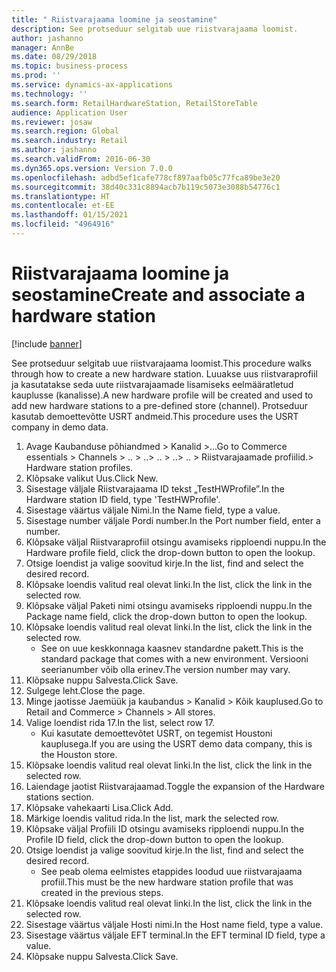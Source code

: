 ```yaml
---
title: " Riistvarajaama loomine ja seostamine"
description: See protseduur selgitab uue riistvarajaama loomist.
author: jashanno
manager: AnnBe
ms.date: 08/29/2018
ms.topic: business-process
ms.prod: ''
ms.service: dynamics-ax-applications
ms.technology: ''
ms.search.form: RetailHardwareStation, RetailStoreTable
audience: Application User
ms.reviewer: josaw
ms.search.region: Global
ms.search.industry: Retail
ms.author: jashanno
ms.search.validFrom: 2016-06-30
ms.dyn365.ops.version: Version 7.0.0
ms.openlocfilehash: adbd5ef1cafe778cf897aafb05c77fca89be3e20
ms.sourcegitcommit: 38d40c331c8894acb7b119c5073e3088b54776c1
ms.translationtype: HT
ms.contentlocale: et-EE
ms.lasthandoff: 01/15/2021
ms.locfileid: "4964916"
---
```

# <a name="create-and-associate-a-hardware-station"></a><span data-ttu-id="cebeb-103"> Riistvarajaama loomine ja seostamine</span><span class="sxs-lookup"><span data-stu-id="cebeb-103">Create and associate a hardware station</span></span>

[!include [banner](../includes/banner.md)]

<span data-ttu-id="cebeb-104">See protseduur selgitab uue riistvarajaama loomist.</span><span class="sxs-lookup"><span data-stu-id="cebeb-104">This procedure walks through how to create a new hardware station.</span></span> <span data-ttu-id="cebeb-105">Luuakse uus riistvaraprofiil ja kasutatakse seda uute riistvarajaamade lisamiseks eelmääratletud kauplusse (kanalisse).</span><span class="sxs-lookup"><span data-stu-id="cebeb-105">A new hardware profile will be created and used to add new hardware stations to a pre-defined store (channel).</span></span> <span data-ttu-id="cebeb-106">Protseduur kasutab demoettevõtte USRT andmeid.</span><span class="sxs-lookup"><span data-stu-id="cebeb-106">This procedure uses the USRT company in demo data.</span></span>

1. <span data-ttu-id="cebeb-107">Avage Kaubanduse põhiandmed > Kanalid >...</span><span class="sxs-lookup"><span data-stu-id="cebeb-107">Go to Commerce essentials > Channels > ..</span></span> <span data-ttu-id="cebeb-108">> ..</span><span class="sxs-lookup"><span data-stu-id="cebeb-108">> ..</span></span> <span data-ttu-id="cebeb-109">> ..</span><span class="sxs-lookup"><span data-stu-id="cebeb-109">> ..</span></span> <span data-ttu-id="cebeb-110">> Riistvarajaamade profiilid.</span><span class="sxs-lookup"><span data-stu-id="cebeb-110">> Hardware station profiles.</span></span>
2. <span data-ttu-id="cebeb-111">Klõpsake valikut Uus.</span><span class="sxs-lookup"><span data-stu-id="cebeb-111">Click New.</span></span>
3. <span data-ttu-id="cebeb-112">Sisestage väljale Riistvarajaama ID tekst „TestHWProfile”.</span><span class="sxs-lookup"><span data-stu-id="cebeb-112">In the Hardware station ID field, type 'TestHWProfile'.</span></span>
4. <span data-ttu-id="cebeb-113">Sisestage väärtus väljale Nimi.</span><span class="sxs-lookup"><span data-stu-id="cebeb-113">In the Name field, type a value.</span></span>
5. <span data-ttu-id="cebeb-114">Sisestage number väljale Pordi number.</span><span class="sxs-lookup"><span data-stu-id="cebeb-114">In the Port number field, enter a number.</span></span>
6. <span data-ttu-id="cebeb-115">Klõpsake väljal Riistvaraprofiil otsingu avamiseks ripploendi nuppu.</span><span class="sxs-lookup"><span data-stu-id="cebeb-115">In the Hardware profile field, click the drop-down button to open the lookup.</span></span>
7. <span data-ttu-id="cebeb-116">Otsige loendist ja valige soovitud kirje.</span><span class="sxs-lookup"><span data-stu-id="cebeb-116">In the list, find and select the desired record.</span></span>
8. <span data-ttu-id="cebeb-117">Klõpsake loendis valitud real olevat linki.</span><span class="sxs-lookup"><span data-stu-id="cebeb-117">In the list, click the link in the selected row.</span></span>
9. <span data-ttu-id="cebeb-118">Klõpsake väljal Paketi nimi otsingu avamiseks ripploendi nuppu.</span><span class="sxs-lookup"><span data-stu-id="cebeb-118">In the Package name field, click the drop-down button to open the lookup.</span></span>
10. <span data-ttu-id="cebeb-119">Klõpsake loendis valitud real olevat linki.</span><span class="sxs-lookup"><span data-stu-id="cebeb-119">In the list, click the link in the selected row.</span></span>
    * <span data-ttu-id="cebeb-120">See on uue keskkonnaga kaasnev standardne pakett.</span><span class="sxs-lookup"><span data-stu-id="cebeb-120">This is the standard package that comes with a new environment.</span></span> <span data-ttu-id="cebeb-121">Versiooni seerianumber võib olla erinev.</span><span class="sxs-lookup"><span data-stu-id="cebeb-121">The version number may vary.</span></span>  
11. <span data-ttu-id="cebeb-122">Klõpsake nuppu Salvesta.</span><span class="sxs-lookup"><span data-stu-id="cebeb-122">Click Save.</span></span>
12. <span data-ttu-id="cebeb-123">Sulgege leht.</span><span class="sxs-lookup"><span data-stu-id="cebeb-123">Close the page.</span></span>
13. <span data-ttu-id="cebeb-124">Minge jaotisse Jaemüük ja kaubandus > Kanalid > Kõik kauplused.</span><span class="sxs-lookup"><span data-stu-id="cebeb-124">Go to Retail and Commerce > Channels > All stores.</span></span>
14. <span data-ttu-id="cebeb-125">Valige loendist rida 17.</span><span class="sxs-lookup"><span data-stu-id="cebeb-125">In the list, select row 17.</span></span>
    * <span data-ttu-id="cebeb-126">Kui kasutate demoettevõtet USRT, on tegemist Houstoni kauplusega.</span><span class="sxs-lookup"><span data-stu-id="cebeb-126">If you are using the USRT demo data company, this is the Houston store.</span></span>  
15. <span data-ttu-id="cebeb-127">Klõpsake loendis valitud real olevat linki.</span><span class="sxs-lookup"><span data-stu-id="cebeb-127">In the list, click the link in the selected row.</span></span>
16. <span data-ttu-id="cebeb-128">Laiendage jaotist Riistvarajaamad.</span><span class="sxs-lookup"><span data-stu-id="cebeb-128">Toggle the expansion of the Hardware stations section.</span></span>
17. <span data-ttu-id="cebeb-129">Klõpsake vahekaarti Lisa.</span><span class="sxs-lookup"><span data-stu-id="cebeb-129">Click Add.</span></span>
18. <span data-ttu-id="cebeb-130">Märkige loendis valitud rida.</span><span class="sxs-lookup"><span data-stu-id="cebeb-130">In the list, mark the selected row.</span></span>
19. <span data-ttu-id="cebeb-131">Klõpsake väljal Profiili ID otsingu avamiseks ripploendi nuppu.</span><span class="sxs-lookup"><span data-stu-id="cebeb-131">In the Profile ID field, click the drop-down button to open the lookup.</span></span>
20. <span data-ttu-id="cebeb-132">Otsige loendist ja valige soovitud kirje.</span><span class="sxs-lookup"><span data-stu-id="cebeb-132">In the list, find and select the desired record.</span></span>
    * <span data-ttu-id="cebeb-133">See peab olema eelmistes etappides loodud uue riistvarajaama profiil.</span><span class="sxs-lookup"><span data-stu-id="cebeb-133">This must be the new hardware station profile that was created in the previous steps.</span></span>  
21. <span data-ttu-id="cebeb-134">Klõpsake loendis valitud real olevat linki.</span><span class="sxs-lookup"><span data-stu-id="cebeb-134">In the list, click the link in the selected row.</span></span>
22. <span data-ttu-id="cebeb-135">Sisestage väärtus väljale Hosti nimi.</span><span class="sxs-lookup"><span data-stu-id="cebeb-135">In the Host name field, type a value.</span></span>
23. <span data-ttu-id="cebeb-136">Sisestage väärtus väljale EFT terminal.</span><span class="sxs-lookup"><span data-stu-id="cebeb-136">In the EFT terminal ID field, type a value.</span></span>
24. <span data-ttu-id="cebeb-137">Klõpsake nuppu Salvesta.</span><span class="sxs-lookup"><span data-stu-id="cebeb-137">Click Save.</span></span>

